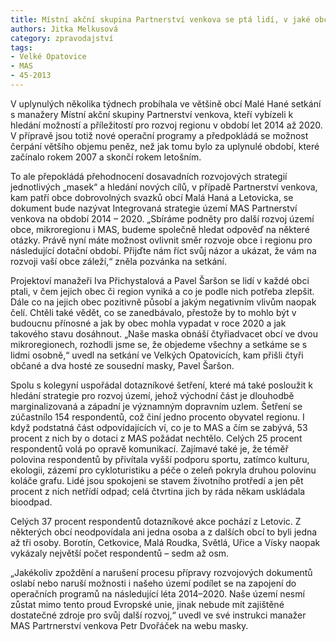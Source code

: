 ```yaml
---
title: Místní akční skupina Partnerství venkova se ptá lidí, v jaké obci by chtěli žít v roce 2020
authors: Jitka Melkusová
category: zpravodajství
tags:
- Velké Opatovice
- MAS
- 45-2013
---
```


V uplynulých několika týdnech probíhala ve většině obcí Malé Hané setkání s manažery Místní akční skupiny Partnerství venkova, kteří vybízeli k hledání možností a příležitostí pro rozvoj regionu v období let 2014 až 2020. V přípravě jsou totiž nové operační programy a předpokládá se možnost čerpání většího objemu peněz, než jak tomu bylo za uplynulé období, které začínalo rokem 2007 a skončí rokem letošním.

To ale přepokládá přehodnocení dosavadních rozvojových strategií jednotlivých „masek“ a hledání nových cílů, v případě Partnerství venkova, kam patří obce dobrovolných svazků obcí Malá Haná a Letovicka, se dokument bude nazývat Integrovaná strategie území MAS Partnerství venkova na období 2014 – 2020. „Sbíráme podněty pro další rozvoj území obce, mikroregionu i MAS, budeme společně hledat odpověď na některé otázky. Právě nyní máte možnost ovlivnit směr rozvoje obce i regionu pro následující dotační období. Přijďte nám říct svůj názor a ukázat, že vám na rozvoji vaší obce záleží,“ zněla pozvánka na setkání.

Projektoví manažeři Iva Přichystalová a Pavel Šaršon se lidí v každé obci ptali, v čem jejich obec či region vyniká a co je podle nich potřeba zlepšit. Dále co na jejich obec pozitivně působí a jakým negativním vlivům naopak čelí. Chtěli také vědět, co se zanedbávalo, přestože by to mohlo být v budoucnu přínosné a jak by obec mohla vypadat v roce 2020 a jak takového stavu dosáhnout. „Naše maska obnáší čtyřiadvacet obcí ve dvou mikroregionech, rozhodli jsme se, že objedeme všechny a setkáme se s lidmi osobně,“ uvedl na setkání ve Velkých Opatovicích, kam přišli čtyři občané a dva hosté ze sousední masky, Pavel Šaršon.

Spolu s kolegyní uspořádal dotazníkové šetření, které má také posloužit k hledání strategie pro rozvoj území, jehož východní část je dlouhodbě marginalizovaná a západní je významným dopravním uzlem. Šetření se zúčastnílo 154 respondentů, což činí jedno procento obyvatel regionu. I když podstatná část odpovídajících ví, co je to MAS a čím se zabývá, 53 procent z nich by o dotaci z MAS požádat nechtělo. Celých 25 procent respondentů volá po opravě komunikací. Zajímavé také je, že téměř polovina respondentů by přivítala vyšší podporu sportu, zatímco kulturu, ekologii, zázemí pro cykloturistiku a péče o zeleň pokryla druhou polovinu koláče grafu. Lidé jsou spokojeni se stavem životního protředí a jen pět procent z nich netřídí odpad; celá čtvrtina jich by ráda někam uskládala bioodpad.

Celých 37 procent respondentů dotazníkové akce pochází z Letovic. Z některých obcí neodpovídala ani jedna osoba a z dalších obcí to byli jedna až tři osoby. Borotín, Cetkovice, Malá Roudka, Světlá, Uřice a Vísky naopak vykázaly největší počet respondentů – sedm až osm.

„Jakékoliv zpoždění a narušení procesu přípravy rozvojových dokumentů oslabí nebo naruší možnosti i našeho území podílet se na zapojení do operačních programů na následující léta 2014–2020. Naše území nesmí zůstat mimo tento proud Evropské unie, jinak nebude mít zajištěné dostatečné zdroje pro svůj další rozvoj,“ uvedl ve své instrukci manažer MAS Partrnerství venkova Petr Dvořáček na webu masky.
